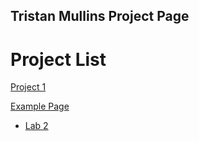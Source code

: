 ## Tristan Mullins Project Page

<h1>Project List</h1>

<a href="project1/index.html" target="_blank">Project 1</a>

<a href="work/index.html">Example Page</a>

<ul>
<li><a href="lab2/index.html" target="_blank">Lab 2</a></li>
</ul>
